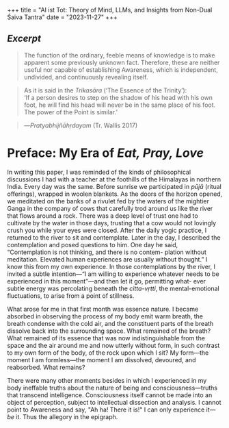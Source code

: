 +++
title = "AI ist Tot: Theory of Mind, LLMs, and Insights from Non-Dual Śaiva Tantra"
date = "2023-11-27"
+++

## *Excerpt*

>The function of the ordinary, feeble means of knowledge is to
>make apparent some previously unknown fact. Therefore, these are
>neither useful nor capable of establishing Awareness, which is independent, undivided, and continuously revealing itself.  

>As it is said in the *Trikasāra* (‘The Essence of the Trinity’):  
>‘If a person desires to step on the shadow of his head
>with his own foot, he will find his head will never be in the
>same place of his foot. The power of the Point is similar.’

>—*Pratyabhijñāhṛdayam* (Tr. Wallis 2017)

# Preface: My Era of *Eat, Pray, Love*

In writing this paper, I was reminded of the kinds of philosophical discussions
I had with a teacher at the foothills of the Himalayas in northern India. Every
day was the same. Before sunrise we participated in *pūjā* (ritual offerings),
wrapped in woolen blankets. As the doors of the horizon opened, we meditated
on the banks of a rivulet fed by the waters of the mightier Ganga in the company
of cows that carefully trod around us like the river that flows around a rock.
There was a deep level of trust one had to cultivate by the water in those days,
trusting that a cow would not lovingly crush you while your eyes were closed.
After the daily yogic practice, I returned to the river to sit and contemplate.
Later in the day, I described the contemplation and posed questions to him.
One day he said, “Contemplation is not thinking, and there is no contem-
plation without meditation. Elevated human experiences are usually without
thought.” I know this from my own experience. In those contemplations by
the river, I invited a subtle intention—“I am willing to experience whatever
needs to be experienced in this moment”—and then let it go, permitting what-
ever subtle energy was percolating beneath the *citta-vṛtti*, the mental-emotional
fluctuations, to arise from a point of stillness.

What arose for me in that first month was essence nature. I became absorbed in observing the process of my body emit warm breath, the breath condense with the cold air, and the constituent parts of the breath dissolve back into the surrounding space. What remained of the breath? What remained of its essence that was now indistinguishable from the space and the air around me and now utterly without form, in such contrast to my own form of the body, of the rock upon which I sit? My form—the moment I am formless—the moment I am dissolved, devoured, and reabsorbed. What remains?

There were many other moments besides in which I experienced in my body ineffable truths about the nature of being and consciousness—truths that transcend intelligence. Consciousness itself cannot be made into an object of perception, subject to intellectual dissection and analysis. I cannot point to Awareness and say, "Ah ha! There it is!" I can only experience it—*be* it. Thus the allegory in the epigraph.



